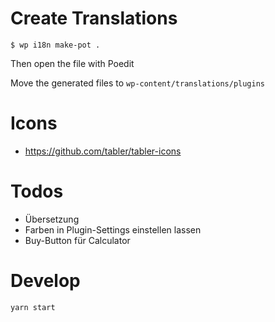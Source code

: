 # Create Translations

`$ wp i18n make-pot .`

Then open the file with Poedit

Move the generated files to `wp-content/translations/plugins`

# Icons

- https://github.com/tabler/tabler-icons

# Todos

- Übersetzung
- Farben in Plugin-Settings einstellen lassen
- Buy-Button für Calculator

# Develop

`yarn start`
